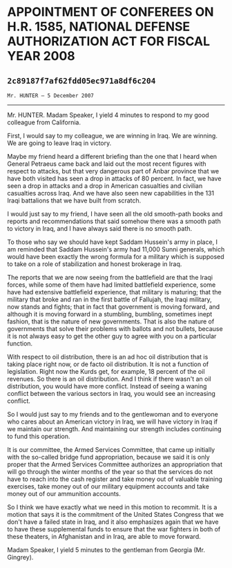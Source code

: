 # APPOINTMENT OF CONFEREES ON H.R. 1585, NATIONAL DEFENSE AUTHORIZATION  ACT FOR FISCAL YEAR 2008
## `2c89187f7af62fdd05ec971a8df6c204`
`Mr. HUNTER — 5 December 2007`

---


Mr. HUNTER. Madam Speaker, I yield 4 minutes to respond to my good 
colleague from California.

First, I would say to my colleague, we are winning in Iraq. We are 
winning. We are going to leave Iraq in victory.

Maybe my friend heard a different briefing than the one that I heard 
when General Petraeus came back and laid out the most recent figures 
with respect to attacks, but that very dangerous part of Anbar province 
that we have both visited has seen a drop in attacks of 80 percent. In 
fact, we have seen a drop in attacks and a drop in American casualties 
and civilian casualties across Iraq. And we have also seen new 
capabilities in the 131 Iraqi battalions that we have built from 
scratch.

I would just say to my friend, I have seen all the old smooth-path 
books and reports and recommendations that said somehow there was a 
smooth path to victory in Iraq, and I have always said there is no 
smooth path.

To those who say we should have kept Saddam Hussein's army in place, 
I am reminded that Saddam Hussein's army had 11,000 Sunni generals, 
which would have been exactly the wrong formula for a military which is 
supposed to take on a role of stabilization and honest brokerage in 
Iraq.

The reports that we are now seeing from the battlefield are that the 
Iraqi forces, while some of them have had limited battlefield 
experience, some have had extensive battlefield experience, that 
military is maturing; that the military that broke and ran in the first 
battle of Fallujah, the Iraqi military, now stands and fights; that in 
fact that government is moving forward, and although it is moving 
forward in a stumbling, bumbling, sometimes inept fashion, that is the 
nature of new governments. That is also the nature of governments that 
solve their problems with ballots and not bullets, because it is not 
always easy to get the other guy to agree with you on a particular 
function.



With respect to oil distribution, there is an ad hoc oil distribution 
that is taking place right now, or de facto oil distribution. It is not 
a function of legislation. Right now the Kurds get, for example, 18 
percent of the oil revenues. So there is an oil distribution. And I 
think if there wasn't an oil distribution, you would have more 
conflict. Instead of seeing a waning conflict between the various 
sectors in Iraq, you would see an increasing conflict.

So I would just say to my friends and to the gentlewoman and to 
everyone who cares about an American victory in Iraq, we will have 
victory in Iraq if we maintain our strength. And maintaining our 
strength includes continuing to fund this operation.

It is our committee, the Armed Services Committee, that came up 
initially with the so-called bridge fund appropriation, because we said 
it is only proper that the Armed Services Committee authorizes an 
appropriation that will go through the winter months of the year so 
that the services do not have to reach into the cash register and take 
money out of valuable training exercises, take money out of our 
military equipment accounts and take money out of our ammunition 
accounts.

So I think we have exactly what we need in this motion to recommit. 
It is a motion that says it is the commitment of the United States 
Congress that we don't have a failed state in Iraq, and it also 
emphasizes again that we have to have these supplemental funds to 
ensure that the war fighters in both of these theaters, in Afghanistan 
and in Iraq, are able to move forward.

Madam Speaker, I yield 5 minutes to the gentleman from Georgia (Mr. 
Gingrey).